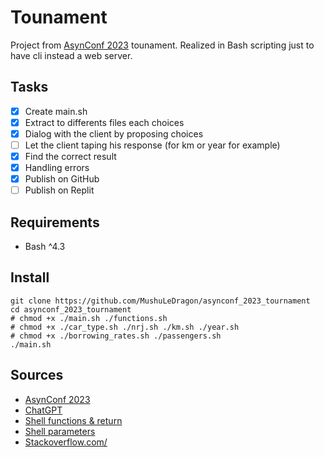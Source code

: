 # Tounament

Project from [AsynConf 2023](https://asynconf.fr/#tournament) tounament. Realized in Bash scripting just to have cli instead a web server.

## Tasks

- [x] Create main.sh
- [x] Extract to differents files each choices
- [x] Dialog with the client by proposing choices
- [ ] Let the client taping his response (for km or year for example)
- [x] Find the correct result
- [x] Handling errors
- [x] Publish on GitHub
- [ ] Publish on Replit

## Requirements

- Bash ^4.3

## Install

```shell
git clone https://github.com/MushuLeDragon/asynconf_2023_tournament
cd asynconf_2023_tournament
# chmod +x ./main.sh ./functions.sh
# chmod +x ./car_type.sh ./nrj.sh ./km.sh ./year.sh
# chmod +x ./borrowing_rates.sh ./passengers.sh
./main.sh
```

## Sources

- [AsynConf 2023](https://asynconf.fr/#tournament)
- [ChatGPT](https://chat.openai.com/)
- [Shell functions & return](https://linuxhint.com/return-string-bash-functions/)
- [Shell parameters](https://www.softwaretestinghelp.com/unix-functions/)
- [Stackoverflow.com/](https://stackoverflow.com/)
